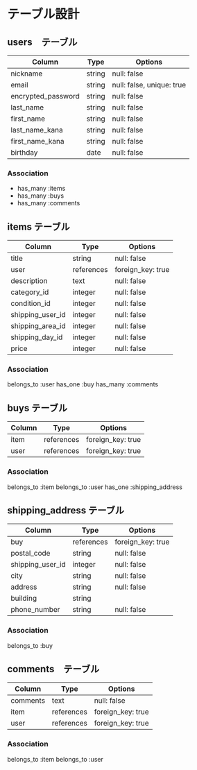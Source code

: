 # テーブル設計

## users　テーブル

| Column             | Type    | Options                   |
| ------------------ | ------- | ------------------------- |
| nickname           | string  | null: false               |
| email              | string  | null: false, unique: true |
| encrypted_password | string  | null: false               |
| last_name          | string  | null: false               |
| first_name         | string  | null: false               |
| last_name_kana     | string  | null: false               |
| first_name_kana    | string  | null: false               |
| birthday           | date    | null: false               |

### Association

- has_many :items
- has_many :buys
- has_many :comments

## items テーブル

| Column           | Type         | Options           |
| ---------------- | ------------ | ----------------- |
| title            | string       | null: false       |
| user             | references   | foreign_key: true |
| description      | text         | null: false       |
| category_id      | integer      | null: false       |
| condition_id     | integer      | null: false       |
| shipping_user_id | integer      | null: false       |
| shipping_area_id | integer      | null: false       |
| shipping_day_id  | integer      | null: false       |
| price            | integer      | null: false       |

### Association

belongs_to :user
has_one    :buy
has_many :comments 

## buys テーブル

| Column             | Type       | Options           |
| ------------------ | ---------- | ----------------- |
| item               | references | foreign_key: true |
| user               | references | foreign_key: true |

### Association

belongs_to :item
belongs_to :user
has_one :shipping_address

## shipping_address テーブル

| Column           | Type       | Options           |
| ---------------- | ---------- | ----------------- |
| buy              | references | foreign_key: true |
| postal_code      | string     | null: false       |
| shipping_user_id | integer    | null: false       |
| city             | string     | null: false       |
| address          | string     | null: false       |
| building         | string     |                   |
| phone_number     | string     | null: false       |

### Association

belongs_to :buy

## comments　テーブル

| Column           | Type       | Options           |
| ---------------- | ---------- | ----------------- |
| comments         | text       | null: false       |
| item             | references | foreign_key: true |
| user             | references | foreign_key: true |

### Association

belongs_to :item
belongs_to :user